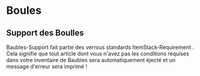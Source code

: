 # Boules

## Support des Boulles

Baubles-Support fait partie des verrous standards ItemStack-Requirement . Cela signifie que tout article dont vous n'avez pas les conditions requises dans votre inventaire de Baubles sera automatiquement éjecté et un message d'erreur sera imprimé !